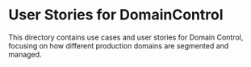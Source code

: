 # User Stories for DomainControl
This directory contains use cases and user stories for Domain Control, focusing on how different production domains are segmented and managed.
